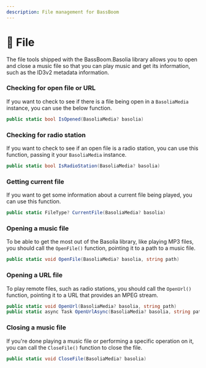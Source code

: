 ```yaml
---
description: File management for BassBoom
---
```


# 📄 File

The file tools shipped with the BassBoom.Basolia library allows you to open and close a music file so that you can play music and get its information, such as the ID3v2 metadata information.

### Checking for open file or URL

If you want to check to see if there is a file being open in a `BasoliaMedia` instance, you can use the below function.

```csharp
public static bool IsOpened(BasoliaMedia? basolia)
```

### Checking for radio station

If you want to check to see if an open file is a radio station, you can use this function, passing it your `BasoliaMedia` instance.

```csharp
public static bool IsRadioStation(BasoliaMedia? basolia)
```

### Getting current file

If you want to get some information about a current file being played, you can use this function.

```csharp
public static FileType? CurrentFile(BasoliaMedia? basolia)
```

### Opening a music file

To be able to get the most out of the Basolia library, like playing MP3 files, you should call the `OpenFile()` function, pointing it to a path to a music file.

```csharp
public static void OpenFile(BasoliaMedia? basolia, string path)
```

### Opening a URL file

To play remote files, such as radio stations, you should call the `OpenUrl()` function, pointing it to a URL that provides an MPEG stream.

```csharp
public static void OpenUrl(BasoliaMedia? basolia, string path)
public static async Task OpenUrlAsync(BasoliaMedia? basolia, string path)
```

### Closing a music file

If you're done playing a music file or performing a specific operation on it, you can call the `CloseFile()` function to close the file.

```csharp
public static void CloseFile(BasoliaMedia? basolia)
```
